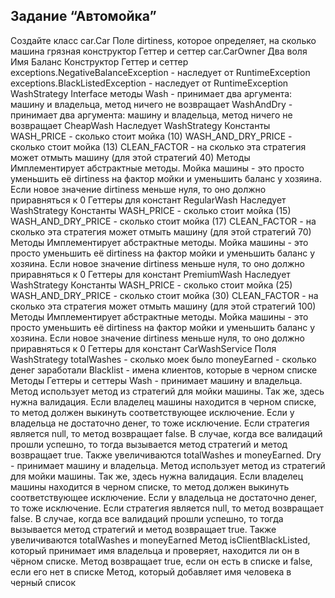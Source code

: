 ## Задание “Автомойка”

Создайте класс 
car.Car
Поле dirtiness, которое определяет, на сколько машина грязная
конструктор
Геттер и сеттер
car.CarOwner
Два воля
Имя
Баланс
Конструктор
Геттер и сеттер
exceptions.NegativeBalanceException - наследует от RuntimeException
exceptions.BlackListedException - наследует от RuntimeException
WashStrategy
Interface
методы
Wash - принимает два аргумента: машину и владельца, метод ничего не возвращает
WashAndDry - принимает два аргумента: машину и владельца, метод ничего не возвращает
CheapWash
Наследует WashStrategy
Константы
WASH_PRICE - сколько стоит мойка (10)
WASH_AND_DRY_PRICE - сколько стоит мойка (13)
CLEAN_FACTOR - на сколько эта стратегия может отмыть машину (для этой стратегий 40)
Методы
Имплементирует абстрактные методы. Мойка машины - это просто уменьшить её dirtiness на фактор мойки и уменьшить 
баланс у хозяина. Если новое значение dirtiness меньше нуля, то оно должно приравняться к 0
Геттеры для констант
RegularWash
Наследует WashStrategy
Константы
WASH_PRICE - сколько стоит мойка (15)
WASH_AND_DRY_PRICE - сколько стоит мойка (17)
CLEAN_FACTOR - на сколько эта стратегия может отмыть машину (для этой стратегий 70)
Методы
Имплементирует абстрактные методы. Мойка машины - это просто уменьшить её dirtiness на фактор мойки 
и уменьшить баланс у хозяина. Если новое значение dirtiness меньше нуля, то оно должно приравняться к 0
Геттеры для констант
PremiumWash
Наследует WashStrategy
Константы
WASH_PRICE - сколько стоит мойка (25)
WASH_AND_DRY_PRICE - сколько стоит мойка (30)
CLEAN_FACTOR - на сколько эта стратегия может отмыть машину (для этой стратегий 100)
Методы
Имплементирует абстрактные методы. Мойка машины - это просто уменьшить её dirtiness на фактор мойки
и уменьшить баланс у хозяина. Если новое значение dirtiness меньше нуля, то оно должно приравняться к 0
Геттеры для констант
CarWashService
Поля
WashStrategy
totalWashes - сколько моек было
moneyEarned - сколько денег заработали
Blacklist - имена клиентов, которые в черном списке
Методы
Геттеры и сеттеры
Wash - принимает машину и владельца. Метод использует метод из стратегий для мойки машины. 
Так же, здесь нужна валидация. Если владелец машины находится в черном списке,
то метод должен выкинуть соответствующее исключение. Если у владельца не достаточно денег, 
то тоже исключение. Если стратегия является null, то метод возвращает false. 
В случае, когда все валидаций прошли успешно, то тогда вызывается метод стратегий и метод возвращает true. 
Также увеличиваются totalWashes и moneyEarned.
Dry - принимает машину и владельца. Метод использует метод из стратегий для мойки машины. 
Так же, здесь нужна валидация. Если владелец машины находится в черном
списке, то метод должен выкинуть соответствующее исключение. 
Если у владельца не достаточно денег, то тоже исключение. 
Если стратегия является null, то метод возвращает false.
В случае, когда все валидаций прошли успешно, то тогда вызывается 
метод стратегий и метод возвращает true. Также увеличиваются totalWashes и moneyEarned
Метод isClientBlackListed, который принимает имя владельца и проверяет,
находится ли он в чёрном списке. Метод возвращает true, если он есть в списке и false,
если его нет в списке
Метод, который добавляет имя человека в черный список
